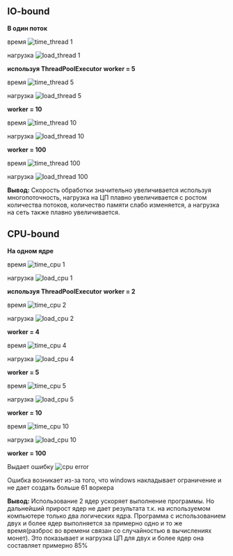 ## IO-bound
**В один поток**

время
![time_thread 1](https://github.com/BobylevTimofey/multi-task-at-20/blob/Бобылев_Тимофей/screens/time_thread_1.jpg)

нагрузка
![load_thread 1](https://github.com/BobylevTimofey/multi-task-at-20/blob/Бобылев_Тимофей/screens/load_thread_1.jpg)

**используя ThreadPoolExecutor**
**worker = 5**

время
![time_thread 5](https://github.com/BobylevTimofey/multi-task-at-20/blob/Бобылев_Тимофей/screens/time_thread_5.jpg)

нагрузка
![load_thread 5](https://github.com/BobylevTimofey/multi-task-at-20/blob/Бобылев_Тимофей/screens/load_thread_5.jpg)


**worker = 10**

время
![time_thread 10](https://github.com/BobylevTimofey/multi-task-at-20/blob/Бобылев_Тимофей/screens/time_thread_10.jpg)

нагрузка
![load_thread 10](https://github.com/BobylevTimofey/multi-task-at-20/blob/Бобылев_Тимофей/screens/load_thread_10.jpg)


**worker = 100**

время
![time_thread 100](https://github.com/BobylevTimofey/multi-task-at-20/blob/Бобылев_Тимофей/screens/time_thread_100.jpg)

нагрузка
![load_thread 100](https://github.com/BobylevTimofey/multi-task-at-20/blob/Бобылев_Тимофей/screens/load_thread_100.jpg)

**Вывод:** Скорость обработки значительно увеличивается используя многопоточность, нагрузка на ЦП плавно увеличивается с ростом количества потоков, количество памяти слабо изменяется, а нагрузка на сеть также плавно увеличивается.

## CPU-bound

**На одном ядре**

время
![time_cpu 1](https://github.com/BobylevTimofey/multi-task-at-20/blob/Бобылев_Тимофей/screens/time_cpu_1.jpg)

нагрузка
![load_cpu 1](https://github.com/BobylevTimofey/multi-task-at-20/blob/Бобылев_Тимофей/screens/load_cpu_1.jpg)

**используя ThreadPoolExecutor**
**worker = 2**

время
![time_cpu 2](https://github.com/BobylevTimofey/multi-task-at-20/blob/Бобылев_Тимофей/screens/time_cpu_2.jpg)

нагрузка
![load_cpu 2](https://github.com/BobylevTimofey/multi-task-at-20/blob/Бобылев_Тимофей/screens/load_cpu_2.jpg)


**worker = 4**

время
![time_cpu 4](https://github.com/BobylevTimofey/multi-task-at-20/blob/Бобылев_Тимофей/screens/time_cpu_4.jpg)

нагрузка
![load_cpu 4](https://github.com/BobylevTimofey/multi-task-at-20/blob/Бобылев_Тимофей/screens/load_cpu_4.jpg)


**worker = 5**

время
![time_cpu 5](https://github.com/BobylevTimofey/multi-task-at-20/blob/Бобылев_Тимофей/screens/time_cpu_5.jpg)

нагрузка
![load_cpu 5](https://github.com/BobylevTimofey/multi-task-at-20/blob/Бобылев_Тимофей/screens/load_cpu_5.jpg)


**worker = 10**

время
![time_cpu 10](https://github.com/BobylevTimofey/multi-task-at-20/blob/Бобылев_Тимофей/screens/time_cpu_10.jpg)

нагрузка
![load_cpu 10](https://github.com/BobylevTimofey/multi-task-at-20/blob/Бобылев_Тимофей/screens/load_cpu_10.jpg)

**worker = 100**

Выдает ошибку
![cpu error](https://github.com/BobylevTimofey/multi-task-at-20/blob/Бобылев_Тимофей/screens/cpu_error.jpg)

Ошибка возникает из-за того, что windows накладывает ограничение и не дает создать больше 61 воркера

**Вывод:** Использование 2 ядер ускоряет выполнение программы. Но дальнейший прирост ядер не дает результата т.к. на используемом компьютере только два логических ядра. Программа с использованием двух и более ядер выполняется за примерно одно и то же время(разброс во времени связан со случайностью в вычислениях монет). Это показывает и нагрузка ЦП для двух и более ядер она составляет примерно 85%
